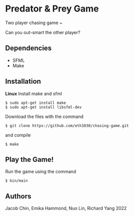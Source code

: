 # Predator & Prey Game
Two player chasing game ~

Can you out-smart the other player?

## Dependencies
- SFML
- Make

## Installation
**Linux**
Install make and sfml
```
$ sudo apt-get install make
$ sudo apt-get install libsfml-dev
```
Download the files with the command
```
$ git clone https://github.com/eth1030/chasing-game.git
```
and compile
```
$ make
```
## Play the Game!
Run the game using the command
```
$ bin/main
```

## Authors
Jacob Chin, Emika Hammond, Nuo Lin, Richard Yang
2022
